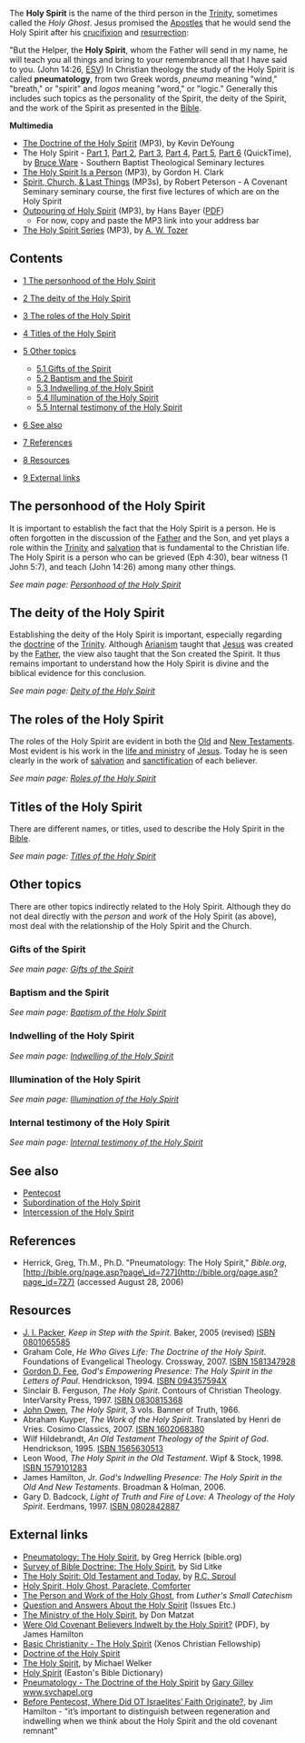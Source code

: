 The **Holy Spirit** is the name of the third person in the
[Trinity](Trinity "Trinity"), sometimes called the *Holy Ghost*.
Jesus promised the [Apostles](Apostle "Apostle") that he would send
the Holy Spirit after his [crucifixion](Crucifixion "Crucifixion")
and [resurrection](Resurrection "Resurrection"):

"But the Helper, the **Holy Spirit**, whom the Father will send in
my name, he will teach you all things and bring to your remembrance
all that I have said to you. (John 14:26, [ESV](ESV "ESV"))
In Christian theology the study of the Holy Spirit is called
**pneumatology**, from two Greek words, *pneuma* meaning "wind,"
"breath," or "spirit" and *logos* meaning "word," or "logic."
Generally this includes such topics as the personality of the
Spirit, the deity of the Spirit, and the work of the Spirit as
presented in the [Bible](Bible "Bible").

**Multimedia**

-   [The Doctrine of the Holy Spirit](http://www.desiringgod.org/resource-library/theology-refresh/the-doctrine-of-the-holy-spirit/download/audio/full)
    (MP3), by Kevin DeYoung
-   The Holy Spirit -
    [Part 1](http://www.biblicaltraining.org/audio/TH504/theology_2_09_QT-high.mov),
    [Part 2](http://www.biblicaltraining.org/audio/TH504/theology_2_10_QT-high.mov),
    [Part 3](http://www.biblicaltraining.org/audio/TH504/theology_2_11_QT-high.mov),
    [Part 4](http://www.biblicaltraining.org/audio/TH504/theology_2_12_QT-high.mov),
    [Part 5](http://www.biblicaltraining.org/audio/TH504/theology_2_13_QT-high.mov),
    [Part 6](http://www.biblicaltraining.org/audio/TH504/theology_2_14_QT-high.mov)
    (QuickTime), by [Bruce Ware](Bruce_Ware "Bruce Ware") - Southern
    Baptist Theological Seminary lectures
-   [The Holy Spirit Is a Person](http://www.trinitylectures.org/MP3/The_Holy_Spirit_is_a_Person.mp3)
    (MP3), by Gordon H. Clark
-   [Spirit, Church, & Last Things](http://www.covenantseminary.edu/worldwide/en/ST240/ST240.asp)
    (MP3s), by Robert Peterson - A Covenant Seminary seminary course,
    the first five lectures of which are on the Holy Spirit
-   [Outpouring of Holy Spirit](http://covenantseminary.inmotionhosting.com/NT230_Lecture_05.mp3)
    (MP3), by Hans Bayer
    ([PDF](http://www.covenantseminary.edu/worldwide/en/NT230/NT230_T_05.pdf))
    - For now, copy and paste the MP3 link into your address bar
-   [The Holy Spirit Series](http://www.sermonaudio.com/search.asp?seriesOnly=true&currSection=sermonstopic&sourceid=misc&keyword=The+Holy+Spirit+Series&keyworddesc=The+Holy+Spirit+Series)
    (MP3), by [A. W. Tozer](A._W._Tozer "A. W. Tozer")

## Contents

-   [1 The personhood of the Holy Spirit](#The_personhood_of_the_Holy_Spirit)
-   [2 The deity of the Holy Spirit](#The_deity_of_the_Holy_Spirit)
-   [3 The roles of the Holy Spirit](#The_roles_of_the_Holy_Spirit)
-   [4 Titles of the Holy Spirit](#Titles_of_the_Holy_Spirit)
-   [5 Other topics](#Other_topics)
    -   [5.1 Gifts of the Spirit](#Gifts_of_the_Spirit)
    -   [5.2 Baptism and the Spirit](#Baptism_and_the_Spirit)
    -   [5.3 Indwelling of the Holy Spirit](#Indwelling_of_the_Holy_Spirit)
    -   [5.4 Illumination of the Holy Spirit](#Illumination_of_the_Holy_Spirit)
    -   [5.5 Internal testimony of the Holy Spirit](#Internal_testimony_of_the_Holy_Spirit)

-   [6 See also](#See_also)
-   [7 References](#References)
-   [8 Resources](#Resources)
-   [9 External links](#External_links)

## The personhood of the Holy Spirit

It is important to establish the fact that the Holy Spirit is a
person. He is often forgotten in the discussion of the
[Father](God_the_Father "God the Father") and the Son, and yet
plays a role within the [Trinity](Trinity "Trinity") and
[salvation](Salvation "Salvation") that is fundamental to the
Christian life. The Holy Spirit is a person who can be grieved (Eph
4:30), bear witness (1 John 5:7), and teach (John 14:26) among many
other things.

*See main page: [Personhood of the Holy Spirit](Personhood_of_the_Holy_Spirit "Personhood of the Holy Spirit")*
## The deity of the Holy Spirit

Establishing the deity of the Holy Spirit is important, especially
regarding the [doctrine](Doctrine "Doctrine") of the
[Trinity](Trinity "Trinity"). Although
[Arianism](Arianism "Arianism") taught that [Jesus](Jesus "Jesus")
was created by the [Father](God_the_Father "God the Father"), the
view also taught that the Son created the Spirit. It thus remains
important to understand how the Holy Spirit is divine and the
biblical evidence for this conclusion.

*See main page: [Deity of the Holy Spirit](Deity_of_the_Holy_Spirit "Deity of the Holy Spirit")*
## The roles of the Holy Spirit

The roles of the Holy Spirit are evident in both the
[Old](Old_Testament "Old Testament") and
[New Testaments](New_Testament "New Testament"). Most evident is
his work in the
[life and ministry](Jesus’_life_and_ministry "Jesus’ life and ministry")
of [Jesus](Jesus "Jesus"). Today he is seen clearly in the work of
[salvation](Salvation "Salvation") and
[sanctification](Sanctification "Sanctification") of each
believer.

*See main page: [Roles of the Holy Spirit](index.php?title=Roles_of_the_Holy_Spirit&action=edit&redlink=1 "Roles of the Holy Spirit (page does not exist)")*
## Titles of the Holy Spirit

There are different names, or titles, used to describe the Holy
Spirit in the [Bible](Bible "Bible").

*See main page: [Titles of the Holy Spirit](Titles_of_the_Holy_Spirit "Titles of the Holy Spirit")*
## Other topics

There are other topics indirectly related to the Holy Spirit.
Although they do not deal directly with the *person* and *work* of
the Holy Spirit (as above), most deal with the relationship of the
Holy Spirit and the Church.

### Gifts of the Spirit

*See main page: [Gifts of the Spirit](Gifts_of_the_Spirit "Gifts of the Spirit")*
### Baptism and the Spirit

*See main page: [Baptism of the Holy Spirit](Baptism_of_the_Holy_Spirit "Baptism of the Holy Spirit")*
### Indwelling of the Holy Spirit

*See main page: [Indwelling of the Holy Spirit](Indwelling_of_the_Holy_Spirit "Indwelling of the Holy Spirit")*
### Illumination of the Holy Spirit

*See main page: [Illumination of the Holy Spirit](Illumination_of_the_Holy_Spirit "Illumination of the Holy Spirit")*
### Internal testimony of the Holy Spirit

*See main page: [Internal testimony of the Holy Spirit](index.php?title=Internal_testimony_of_the_Holy_Spirit&action=edit&redlink=1 "Internal testimony of the Holy Spirit (page does not exist)")*
## See also

-   [Pentecost](Pentecost "Pentecost")
-   [Subordination of the Holy Spirit](index.php?title=Subordination_of_the_Holy_Spirit&action=edit&redlink=1 "Subordination of the Holy Spirit (page does not exist)")
-   [Intercession of the Holy Spirit](Intercession_of_the_Holy_Spirit "Intercession of the Holy Spirit")

## References

-   Herrick, Greg, Th.M., Ph.D. "Pneumatology: The Holy Spirit,"
    *Bible.org*,
    [http://bible.org/page.asp?page\_id=727](http://bible.org/page.asp?page_id=727)
    (accessed August 28, 2006)

## Resources

-   [J. I. Packer](J._I._Packer "J. I. Packer"),
    *Keep in Step with the Spirit*. Baker, 2005 (revised)
    [ISBN 0801065585](http://www.theopedia.com/Special:BookSources/0801065585)
-   Graham Cole,
    *He Who Gives Life: The Doctrine of the Holy Spirit*. Foundations
    of Evangelical Theology. Crossway, 2007.
    [ISBN 1581347928](http://www.theopedia.com/Special:BookSources/1581347928)
-   [Gordon D. Fee](Gordon_D._Fee "Gordon D. Fee"),
    *God's Empowering Presence: The Holy Spirit in the Letters of Paul*.
    Hendrickson, 1994.
    [ISBN 094357594X](http://www.theopedia.com/Special:BookSources/094357594X)
-   Sinclair B. Ferguson, *The Holy Spirit*. Contours of Christian
    Theology. InterVarsity Press, 1997.
    [ISBN 0830815368](http://www.theopedia.com/Special:BookSources/0830815368)
-   [John Owen](John_Owen "John Owen"), *The Holy Spirit*, 3 vols.
    Banner of Truth, 1966.
-   Abraham Kuyper, *The Work of the Holy Spirit*. Translated by
    Henri de Vries. Cosimo Classics, 2007.
    [ISBN 1602068380](http://www.theopedia.com/Special:BookSources/1602068380)
-   Wilf Hildebrandt,
    *An Old Testament Theology of the Spirit of God*. Hendrickson,
    1995.
    [ISBN 1565630513](http://www.theopedia.com/Special:BookSources/1565630513)
-   Leon Wood, *The Holy Spirit in the Old Testament*. Wipf &
    Stock, 1998.
    [ISBN 1579101283](http://www.theopedia.com/Special:BookSources/1579101283)
-   James Hamilton, Jr.
    *God's Indwelling Presence: The Holy Spirit in the Old And New Testaments*.
    Broadman & Holman, 2006.
-   Gary D. Badcock,
    *Light of Truth and Fire of Love: A Theology of the Holy Spirit*.
    Eerdmans, 1997.
    [ISBN 0802842887](http://www.theopedia.com/Special:BookSources/0802842887)

## External links

-   [Pneumatology: The Holy Spirit](http://www.bible.org/page.asp?page_id=727),
    by Greg Herrick (bible.org)
-   [Survey of Bible Doctrine: The Holy Spirit](http://www.bible.org/page.asp?page_id=392),
    by Sid Litke
-   [The Holy Spirit: Old Testament and Today](http://www.graceonlinelibrary.org/etc/printer-friendly.asp?ID=581),
    by [R.C. Sproul](R.C._Sproul "R.C. Sproul")
-   [Holy Spirit, Holy Ghost, Paraclete, Comforter](http://mb-soft.com/believe/text/holyspir.htm)
-   [The Person and Work of the Holy Ghost](http://www.mtio.com/articles/bissar17.htm),
    from *Luther's Small Catechism*
-   [Question and Answers About the Holy Spirit](http://www.mtio.com/articles/bissar115.htm)
    (Issues Etc.)
-   [The Ministry of the Holy Spirit](http://www.mtio.com/articles/aissar96.htm),
    by Don Matzat
-   [Were Old Covenant Believers Indwelt by the Holy Spirit?](http://www.swbts.edu/faculty/jhamilton/documents/them30-1.pdf)
    (PDF), by James Hamilton
-   [Basic Christianity - The Holy Spirit](http://www.xenos.org/classes/bcweek3.htm)
    (Xenos Christian Fellowship)
-   [Doctrine of the Holy Spirit](http://www.refuge-outreach.org/christianity/doctrine/holy%20spirit/home.html)
-   [The Holy Spirit](http://theologytoday.ptsem.edu/apr1989/v46-1-article1.htm),
    by Michael Welker
-   [Holy Spirit](http://www.capezone.com/holy_Spirit.html)
    (Easton's Bible Dictionary)
-   [Pneumatology - The Doctrine of the Holy Spirit](http://www.svchapel.org/resources/theology-lessons)
    by [Gary Gilley](Gary_Gilley "Gary Gilley") www.svchapel.org
-   [Before Pentecost, Where Did OT Israelites’ Faith Originate?](http://thegospelcoalition.org/blogs/tgc/2011/07/05/you-asked-before-pentecost-where-did-ot-israelites-faith-originate/),
    by Jim Hamilton - "it’s important to distinguish between
    regeneration and indwelling when we think about the Holy Spirit and
    the old covenant remnant"



